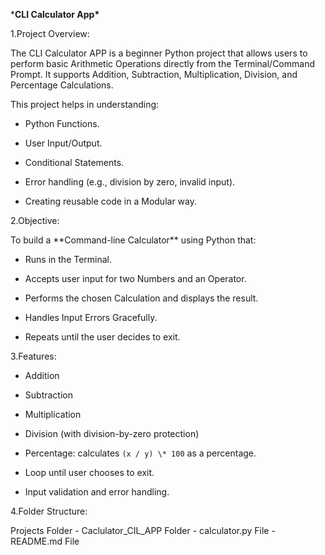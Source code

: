 \***CLI Calculator App\***

1.Project Overview:

The CLI Calculator APP is a beginner Python project that allows users to perform basic Arithmetic Operations directly from the Terminal/Command Prompt. It supports Addition, Subtraction, Multiplication, Division, and Percentage Calculations.

This project helps in understanding:

* Python Functions.

* User Input/Output.

* Conditional Statements.

* Error handling (e.g., division by zero, invalid input).

* Creating reusable code in a Modular way.


2.Objective:

To build a \*\*Command-line Calculator\*\* using Python that:

* Runs in the Terminal.

* Accepts user input for two Numbers and an Operator.

* Performs the chosen Calculation and displays the result.

* Handles Input Errors Gracefully.

* Repeats until the user decides to exit.

3.Features:

* Addition

* Subtraction

* Multiplication

* Division (with division-by-zero protection)

* Percentage: calculates `(x / y) \* 100` as a percentage.

* Loop until user chooses to exit.

* Input validation and error handling.


4.Folder Structure:



Projects Folder    -    Caclulator_CIL_APP Folder   -   calculator.py File   -   README.md File











